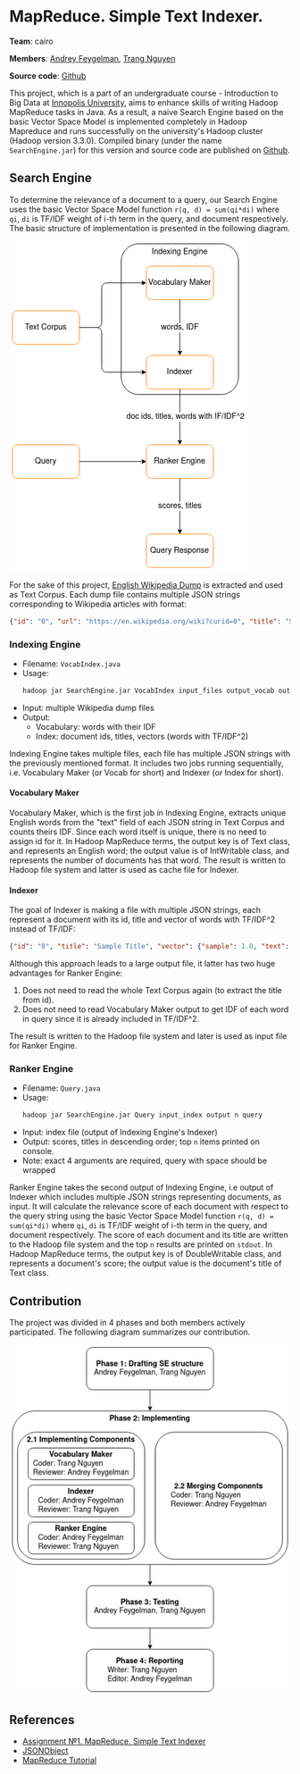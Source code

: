 # MapReduce. Simple Text Indexer.

**Team**: cairo

**Members**: [Andrey Feygelman](mailto:a.feygelman@innopolis.university), [Trang Nguyen](mailto:t.nguen@innopolis.university)

**Source code**: [Github](https://github.com/Andrey862/HellAssigment)

This project, which is a part of an undergraduate course - Introduction to Big Data at [Innopolis University](https://innopolis.university/en/), aims to enhance skills of writing Hadoop MapReduce tasks in Java. As a result, a naive Search Engine based on the basic Vector Space Model is implemented completely in Hadoop Mapreduce and runs successfully on the university's Hadoop cluster (Hadoop version 3.3.0). Compiled binary (under the name `SearchEngine.jar`) for this version and source code are published on [Github](https://github.com/Andrey862/HellAssigment).

## Search Engine

To determine the relevance of a document to a query, our Search Engine uses the basic Vector Space Model function `r(q, d) = sum(qi*di)` where `qi`, `di` is TF/IDF weight of i-th term in the query, and document respectively. The basic structure of implementation is presented in the following diagram.

![Search Engine Structure](./img/se-structure.png)

For the sake of this project, [English Wikipedia Dump](https://dumps.wikimedia.org/backup-index.html) is extracted and used as Text Corpus. Each dump file contains multiple JSON strings corresponding to Wikipedia articles with format:

```json
{"id": "0", "url": "https://en.wikipedia.org/wiki?curid=0", "title": "Sample Title", "text": "Sample Text"}
```

### Indexing Engine

- Filename: `VocabIndex.java`
- Usage:
    ```sh
    hadoop jar SearchEngine.jar VocabIndex input_files output_vocab output_index
    ```
- Input: multiple Wikipedia dump files
- Output:
    - Vocabulary: words with their IDF
    - Index: document ids, titles, vectors (words with TF/IDF^2)

Indexing Engine takes multiple files, each file has multiple JSON strings with the previously mentioned format. It includes two jobs running sequentially, i.e. Vocabulary Maker (or Vocab for short) and Indexer (or Index for short).

#### Vocabulary Maker

Vocabulary Maker, which is the first job in Indexing Engine, extracts unique English words from the "text" field of each JSON string in Text Corpus and counts theirs IDF. Since each word itself is unique, there is no need to assign id for it. In Hadoop MapReduce terms, the output key is of Text class, and represents an English word; the output value is of IntWritable class, and represents the number of documents has that word. The result is written to Hadoop file system and latter is used as cache file for Indexer.

#### Indexer

The goal of Indexer is making a file with multiple JSON strings, each represent a document with its id, title and vector of words with TF/IDF^2 instead of TF/IDF:

```json
{"id": "0", "title": "Sample Title", "vector": {"sample": 1.0, "text": 0.5 }}
```

Although this approach leads to a large output file, it latter has two huge advantages for Ranker Engine:
1. Does not need to read the whole Text Corpus again (to extract the title from id).
2. Does not need to read Vocabulary Maker output to get IDF of each word in query since it is already included in TF/IDF^2.

The result is written to the Hadoop file system and later is used as input file for Ranker Engine.

### Ranker Engine

- Filename: `Query.java`
- Usage:
    ```sh
    hadoop jar SearchEngine.jar Query input_index output n query
    ```
- Input: index file (output of Indexing Engine's Indexer)
- Output: scores, titles in descending order; top `n` items printed on console.
- Note: exact 4 arguments are required, query with space should be wrapped

Ranker Engine takes the second output of Indexing Engine, i.e output of Indexer which includes multiple JSON strings representing documents, as input. It will calculate the relevance score of each document with respect to the query string using the basic Vector Space Model function `r(q, d) = sum(qi*di)` where `qi`, `di` is TF/IDF weight of i-th term in the query, and document respectively. The score of each document and its title are written to the Hadoop file system and the top `n` results are printed on `stdout`. In Hadoop MapReduce terms, the output key is of DoubleWritable class, and represents a document's score; the output value is the document's title of Text class.

## Contribution

The project was divided in 4 phases and both members actively participated. The following diagram summarizes our contribution.

![Contribution](./img/contribution.png)

## References
   - [Assignment №1. MapReduce. Simple Text Indexer](https://hackmd.io/@BigDataInnopolis/HyrkXRQPH#Memory-Consumption)
   - [JSONObject](https://developer.android.com/reference/org/json/JSONObject)
   - [MapReduce Tutorial](https://hadoop.apache.org/docs/current/hadoop-mapreduce-client/hadoop-mapreduce-client-core/MapReduceTutorial.html)
```

